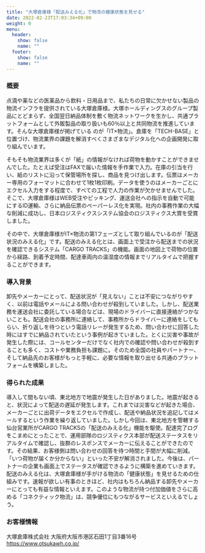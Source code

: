 ```yaml
---
title: "大塚倉庫様「配送みえる化」で物流の健康状態を見せる"
date: 2022-02-23T17:03:34+09:00
weight: 0
menu:
  header:
    show: false
    name: ""
  footer:
    show: false
    name: ""
---
```


### 概要
点滴や薬などの医薬品から飲料・日用品まで、私たちの日常に欠かせない製品の物流インフラを提供されている大塚倉庫様。大塚ホールディングスのグループ製品にとどまらず、全国翌日納品体制を敷く物流ネットワークを生かし、共通プラットフォームとして外販製品の取り扱いも60％以上と共同物流を推進しています。そんな大塚倉庫様が掲げている
のが「IT×物流」。倉庫を「TECH-BASE」と位置づけ、物流業界の課題を解消すべくさまざまなデジタル化への企画開発に取り組んでいます。

そもそも物流業界は多くが「紙」の情報がなければ荷物を動かすことができませんでした。たとえば受注はFAXで届いた情報を手作業で入力。在庫の引当を行い、紙のリストに沿って保管場所を探し、商品を見つけ出します。伝票はメーカー専用のフォーマットに合わせて1枚1枚印刷。データを使うのはメーカーごとにエクセル入力をする程度で、すべての工程で人力の作業が欠かせませんでした。そこで、大塚倉庫様はWEB受注やピッキング、運送会社への指示を自動で可能にするID運輸、さらに納品伝票のペーパーレス化を実現。社内の事務作業の大幅な削減に成功し、日本ロジスティクスシステム協会のロジスティクス大賞を受賞しました。

その中で、大塚倉庫様がIT×物流の第1フェーズとして取り組んでいるのが「配送状況のみえる化」です。配送のみえる化とは、画面上で受注から配送までの状況を確認できるシステム「CARGO TRACKS」の機能。画面の地図上で荷物の位置から経路、到着予定時間、配達車両内の温湿度の情報までリアルタイムで把握することができます。

### 導⼊背景
卸先やメーカーにとって、配送状況が「見えない」ことは不安につながりやすく、以前は電話やメールによる問い合わせが殺到していました。しかし、配送業務を運送会社に委託している場合などは、現場のドライバーに直接連絡がつかないことも。配送会社の事務所に連絡して、事務所からドライバーに連絡をしてもらい、折り返しを待つという電話リレーが発生するため、問い合わせに回答した時にはすでに納品されていたという事例が起きていました。とくに災害や事故が発生した際には、コールセンターだけでなく社内での確認や問い合わせが殺到することも多く、コストや業務負担も課題に。そのため全国の社員やパートナー、そして納品先のお客様がもっと手軽に、必要な情報を取り出せる共通のプラットフォームを構築しました。

### 得られた成果
導入して間もない頃、東北地方で地震が発生した日がありました。地震が起きると、状況によって配送の遅延が発生します。これまでは災害などが起きた場合、メーカーごとに出荷データをエクセルで作成し、配送や納品状況を追記してはメールするという作業を繰り返していました。しかし今回は、東北地方を管轄する仙台営業所がCARGO TRACKSの「配送のみえる化」機能を駆使。配達完了ログをこまめにとったことで、運用部隊のロジスティクス本部が配送ステータスをリアルタイムで確認し、抜群のレスポンスでメーカーに伝えることができたのです。その結果、お客様側は問い合わせの回答を待つ時間と手間が大幅に削減。「いつ荷物が届くか分からない」といった不安が解消されました。今後は、パートナーの企業も画面上でステータスが確認できるように構築を進めていきます。
配送のみえる化は、大塚倉庫様が手がける物流の「健康状態」を見せるための仕組みです。速報が欲しい有事のときほど、社内はもちろん納品する卸先やメーカーにとっても有益な情報といえます。このような物流が持つ付加価値をさらに高める「コネクティック物流」は、競争優位にもつながるサービスといえるでしょう。

### お客様情報
大塚倉庫株式会社
大阪府大阪市港区石田1丁目3番16号
https://www.otsukawh.co.jp/